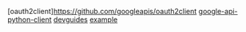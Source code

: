 [oauth2client]https://github.com/googleapis/oauth2client
[google-api-python-client](https://github.com/googleapis/google-api-python-client)
[devguides](https://developers.google.com/analytics/devguides/reporting/core/v3/quickstart/service-py#pip)
[example](https://ga-dev-tools.appspot.com/dimensions-metrics-explorer/)